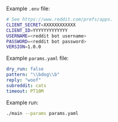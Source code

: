 Example `.env` file:

```bash
# See https://www.reddit.com/prefs/apps.
CLIENT_SECRET=XXXXXXXXXXXX
CLIENT_ID=YYYYYYYYYYYYY
USERNAME=<reddit bot username>
PASSWORD=<reddit bot password>
VERSION=1.0.0
```

Example `params.yaml` file:

```yaml
dry_run: false
pattern: "\\bdog\\b"
reply: "woof"
subreddit: cats
timeout: PT10M
```

Example run:
```bash
./main --params params.yaml
```